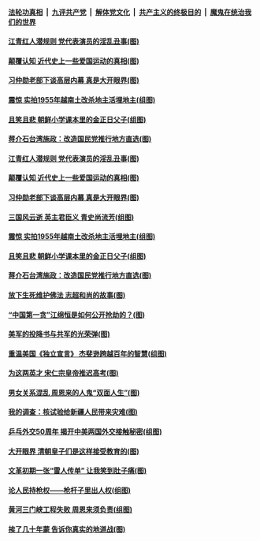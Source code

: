 ####  [法轮功真相](../../../../basic/blob/master/README.md?t=04170301) &nbsp;|&nbsp; [九评共产党](../../../../9ping.md/blob/master/README.md?t=04170301) &nbsp;|&nbsp; [解体党文化](../../../../jtdwh.md/blob/master/README.md?t=04170301)  &nbsp;|&nbsp; [共产主义的终极目的](../../../../gczydzjmd.md/blob/master/README.md?t=04170301) &nbsp;|&nbsp; [魔鬼在统治我们的世界](../../../../mgztzwmdsj.md/blob/master/README.md?t=04170301) 

#### [江青红人潜规则 党代表演员的淫乱丑事(图)](../pages/p6/968761.md?t=04170301) 

#### [颠覆认知 近代史上一些爱国运动的真相(图)](../pages/p6/968086.md?t=04170301) 

#### [习仲勋老部下谈高层内幕 真是大开眼界(图)](../pages/p6/966843.md?t=04170301) 

#### [震惊 实拍1955年越南土改杀地主活埋地主(组图)](../pages/p6/967040.md?t=04170301) 

#### [且笑且悲 朝鲜小学课本里的金正日父子(组图)](../pages/p6/968087.md?t=04170301) 

#### [蒋介石台湾施政：改造国民党推行地方直选(图)](../pages/p6/968226.md?t=04170301) 

#### [江青红人潜规则 党代表演员的淫乱丑事(图)](../pages/p6/968761.md?t=04170301) 

#### [颠覆认知 近代史上一些爱国运动的真相(图)](../pages/p6/968086.md?t=04170301) 

#### [习仲勋老部下谈高层内幕 真是大开眼界(图)](../pages/p6/966843.md?t=04170301) 

#### [三国风云逝 英主君臣义 青史尚流芳(组图)](../pages/p6/968288.md?t=04170301) 

#### [震惊 实拍1955年越南土改杀地主活埋地主(组图)](../pages/p6/967040.md?t=04170301) 

#### [且笑且悲 朝鲜小学课本里的金正日父子(组图)](../pages/p6/968087.md?t=04170301) 

#### [蒋介石台湾施政：改造国民党推行地方直选(图)](../pages/p6/968226.md?t=04170301) 

#### [放下生死维护佛法 志超和尚的故事(图)](../pages/p6/968475.md?t=04170301) 

#### [“中国第一贪”江绵恒是如何公开抢劫的？(图)](../pages/p6/968466.md?t=04170301) 

#### [美军的投降书与共军的光荣弹(图)](../pages/p6/968088.md?t=04170301) 

#### [重温美国《独立宣言》 杰斐逊跨越百年的智慧(组图)](../pages/p6/968687.md?t=04170301) 

#### [为这两英才 宋仁宗皇帝推迟高考(图)](../pages/p6/968028.md?t=04170301) 

#### [男女关系混乱 周恩来的人鬼“双面人生”(图)](../pages/p6/968135.md?t=04170301) 

#### [我的调查：核试验给新疆人民带来灾难(图)](../pages/p6/968025.md?t=04170301) 

#### [乒乓外交50周年 揭开中美两国外交接触秘密(组图)](../pages/p6/968532.md?t=04170301) 

#### [大开眼界 清朝皇子们是这样接受教育的(图)](../pages/p6/968468.md?t=04170301) 

#### [文革初期一张“雷人传单” 让我笑到肚子痛(图)](../pages/p6/968128.md?t=04170301) 

#### [论人民持枪权——枪杆子里出人权(组图)](../pages/p6/968476.md?t=04170301) 

#### [黄河三门峡工程失败 周恩来须负责(组图)](../pages/p6/968024.md?t=04170301) 

#### [挨了几十年蒙 告诉你真实的地道战(图)](../pages/p6/968082.md?t=04170301) 

